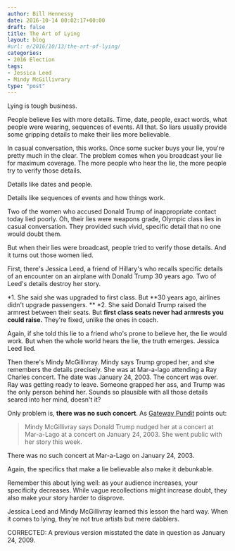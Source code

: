 ```yaml
---
author: Bill Hennessy
date: 2016-10-14 00:02:17+00:00
draft: false
title: The Art of Lying
layout: blog
#url: e/2016/10/13/the-art-of-lying/
categories:
- 2016 Election
tags:
- Jessica Leed
- Mindy McGillivrary
type: "post"
---
```


Lying is tough business.

People believe lies with more details. Time, date, people, exact words, what people were wearing, sequences of events. All that. So liars usually provide some gripping details to make their lies more believable.

In casual conversation, this works. Once some sucker buys your lie, you're pretty much in the clear. The problem comes when you broadcast your lie for maximum coverage. The more people who hear the lie, the more people try to verify those details.

Details like dates and people.

Details like sequences of events and how things work.

Two of the women who accused Donald Trump of inappropriate contact today lied poorly. Oh, their lies were weapons grade, Olympic class lies in casual conversation. They provided such vivid, specific detail that no one would doubt them.

But when their lies were broadcast, people tried to verify those details. And it turns out those women lied.

First, there's Jessica Leed, a friend of Hillary's who recalls specific details of an encounter on an airplane with Donald Trump 30 years ago. Two of Leed's details destroy her story.




*1. She said she was upgraded to first class. But **30 years ago, airlines didn't upgrade passengers. **
*2. She said Donald Trump raised the armrest between their seats. But **first class seats never had armrests you could raise.** They're fixed, unlike the ones in coach.


Again, if she told this lie to a friend who's prone to believe her, the lie would work. But when the whole world hears the lie, the truth emerges. Jessica Leed lied.





Then there's Mindy McGillivray. Mindy says Trump groped her, and she remembers the details precisely. She was at Mar-a-lago attending a Ray Charles concert. The date was January 24, 2003. The concert was over. Ray was getting ready to leave. Someone grapped her ass, and Trump was the only person behind her. Sounds so plausible with all those details seared into her mind, doesn't it?

Only problem is, **there was no such concert**. As [Gateway Pundit](https://www.thegatewaypundit.com/2016/10/trump-accuser-said-abusively-nudged-concert-never-happened/) points out:


> Mindy McGillivray says Donald Trump nudged her at a concert at Mar-a-Lago at a concert on January 24, 2003. She went public with her story this week.

There was no such concert at Mar-a-Lago on January 24, 2003.


Again, the specifics that make a lie believable also make it debunkable.

Remember this about lying well: as your audience increases, your specificity decreases. While vague recollections might increase doubt, they also make your story harder to disprove.

Jessica Leed and Mindy McGillivray learned this lesson the hard way. When it comes to lying, they're not true artists but mere dabblers.

CORRECTED: A previous version misstated the date in question as January 24, 2009.


